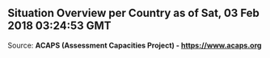 ## Situation Overview per Country as of Sat, 03 Feb 2018 03:24:53 GMT

Source: **ACAPS (Assessment Capacities Project) - https://www.acaps.org**